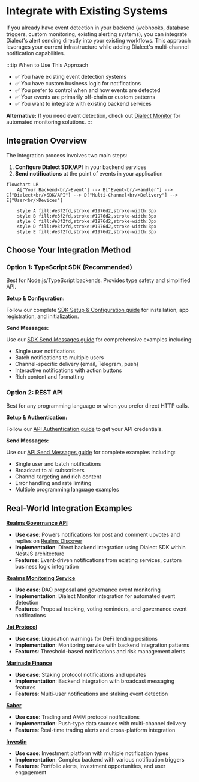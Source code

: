 # Integrate with Existing Systems

If you already have event detection in your backend (webhooks, database triggers, custom monitoring, existing alerting systems), you can integrate Dialect's alert sending directly into your existing workflows. This approach leverages your current infrastructure while adding Dialect's multi-channel notification capabilities.

:::tip When to Use This Approach
- ✅ You have existing event detection systems
- ✅ You have custom business logic for notifications  
- ✅ You prefer to control when and how events are detected
- ✅ Your events are primarily off-chain or custom patterns
- ✅ You want to integrate with existing backend services

**Alternative:** If you need event detection, check out [Dialect Monitor](./setup-event-detection.md) for automated monitoring solutions.
:::

## Integration Overview

The integration process involves two main steps:

1. **Configure Dialect SDK/API** in your backend services
2. **Send notifications** at the point of events in your application

```mermaid
flowchart LR
    A["Your Backend<br/>Event"] --> B["Event<br/>Handler"] --> C["Dialect<br/>SDK/API"] --> D["Multi-Channel<br/>Delivery"] --> E["User<br/>Devices"]
    
    style A fill:#e3f2fd,stroke:#1976d2,stroke-width:3px
    style B fill:#e3f2fd,stroke:#1976d2,stroke-width:3px
    style C fill:#e3f2fd,stroke:#1976d2,stroke-width:3px
    style D fill:#e3f2fd,stroke:#1976d2,stroke-width:3px
    style E fill:#e3f2fd,stroke:#1976d2,stroke-width:3px
```

## Choose Your Integration Method

### Option 1: TypeScript SDK (Recommended)

Best for Node.js/TypeScript backends. Provides type safety and simplified API.

**Setup & Configuration:**

Follow our complete [SDK Setup & Configuration guide](../send/sdk/setup-configuration.md) for installation, app registration, and initialization.

**Send Messages:**

Use our [SDK Send Messages guide](../send/sdk/send-messages.md) for comprehensive examples including:
- Single user notifications
- Batch notifications to multiple users
- Channel-specific delivery (email, Telegram, push)
- Interactive notifications with action buttons
- Rich content and formatting

### Option 2: REST API

Best for any programming language or when you prefer direct HTTP calls.

**Setup & Authentication:**

Follow our [API Authentication guide](../send/api/authentication.md) to get your API credentials.

**Send Messages:**

Use our [API Send Messages guide](../send/api/send-messages.md) for complete examples including:
- Single user and batch notifications
- Broadcast to all subscribers  
- Channel targeting and rich content
- Error handling and rate limiting
- Multiple programming language examples

## Real-World Integration Examples

**[Realms Governance API](https://github.com/dialectlabs/governance-api)**
- **Use case**: Powers notifications for post and comment upvotes and replies on [Realms Discover](https://app.realms.today/discover)
- **Implementation**: Direct backend integration using Dialect SDK within NestJS architecture
- **Features**: Event-driven notifications from existing services, custom business logic integration

**[Realms Monitoring Service](https://github.com/dialectlabs/realms-monitoring-service)**
- **Use case**: DAO proposal and governance event monitoring
- **Implementation**: Dialect Monitor integration for automated event detection
- **Features**: Proposal tracking, voting reminders, and governance event notifications

**[Jet Protocol](https://github.com/dialectlabs/jet-monitoring-service)**
- **Use case**: Liquidation warnings for DeFi lending positions
- **Implementation**: Monitoring service with backend integration patterns
- **Features**: Threshold-based notifications and risk management alerts

**[Marinade Finance](https://github.com/dialectlabs/marinade-monitoring-service)**
- **Use case**: Staking protocol notifications and updates
- **Implementation**: Backend integration with broadcast messaging features
- **Features**: Multi-user notifications and staking event detection

**[Saber](https://github.com/dialectlabs/saber-monitoring-service)**
- **Use case**: Trading and AMM protocol notifications
- **Implementation**: Push-type data sources with multi-channel delivery
- **Features**: Real-time trading alerts and cross-platform integration

**[Investin](https://github.com/dialectlabs/investin-monitoring-service)**
- **Use case**: Investment platform with multiple notification types
- **Implementation**: Complex backend with various notification triggers
- **Features**: Portfolio alerts, investment opportunities, and user engagement



